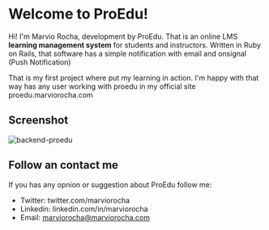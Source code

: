 # Welcome to ProEdu!

Hi! I'm Marvio Rocha, development by ProEdu. That is an online LMS **learning management system** for students and instructors. Written in Ruby on Rails, that software has a simple notification with email and onsignal (Push Notification)

That is my first project where put my learning in action. I'm happy with that way has any user working with proedu in my official site proedu.marviorocha.com

## Screenshot

![backend-proedu](/public/logo.png)

## Follow an contact me

If you has any opnion or suggestion about ProEdu follow me:

 - Twitter: twitter.com/marviorocha
 - Linkedin: linkedin.com/in/marviorocha
 - Email:   marviorocha@marviorocha.com
